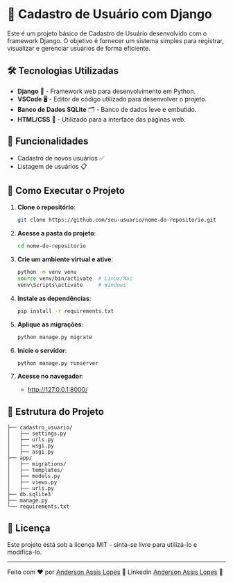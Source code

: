# 📌 Cadastro de Usuário com Django

Este é um projeto básico de Cadastro de Usuário desenvolvido com o framework Django. O objetivo é fornecer um sistema simples para registrar, visualizar e gerenciar usuários de forma eficiente.

## 🛠 Tecnologias Utilizadas

- **Django** 🐍 - Framework web para desenvolvimento em Python.
- **VSCode** 🖥️ - Editor de código utilizado para desenvolver o projeto.
- **Banco de Dados SQLite** 🗂️ - Banco de dados leve e embutido.
- **HTML/CSS** 🎨 - Utilizado para a interface das páginas web.

## 🚀 Funcionalidades

- Cadastro de novos usuários ✅
- Listagem de usuários 📋

## 🎯 Como Executar o Projeto

1. **Clone o repositório**:
   ```sh
   git clone https://github.com/seu-usuario/nome-do-repositorio.git
   ```

2. **Acesse a pasta do projeto**:
   ```sh
   cd nome-do-repositorio
   ```

3. **Crie um ambiente virtual e ative**:
   ```sh
   python -m venv venv
   source venv/bin/activate  # Linux/Mac
   venv\Scripts\activate     # Windows
   ```

4. **Instale as dependências**:
   ```sh
   pip install -r requirements.txt
   ```

5. **Aplique as migrações**:
   ```sh
   python manage.py migrate
   ```

6. **Inicie o servidor**:
   ```sh
   python manage.py runserver
   ```

7. **Acesse no navegador**:
   - http://127.0.0.1:8000/

## 📝 Estrutura do Projeto

```
├── cadastro_usuario/
│   ├── settings.py
│   ├── urls.py
│   ├── wsgi.py
│   ├── asgi.py
├── app/
│   ├── migrations/
│   ├── templates/
│   ├── models.py
│   ├── views.py
│   ├── urls.py
├── db.sqlite3
├── manage.py
└── requirements.txt
```

## 📜 Licença

Este projeto está sob a licença MIT - sinta-se livre para utilizá-lo e modificá-lo.

---

Feito com ❤️ por [Anderson Assis Lopes](https://github.com/andersonalopes) 🚀
Linkedin [Anderson Assis Lopes](https://www.linkedin.com/in/andersonalopes/) 🚀


